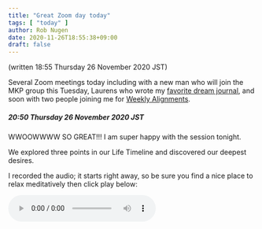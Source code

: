 ```yaml
---
title: "Great Zoom day today"
tags: [ "today" ]
author: Rob Nugen
date: 2020-11-26T18:55:38+09:00
draft: false
---
```


(written 18:55 Thursday 26 November 2020 JST)

Several Zoom meetings today including with a new man who will join the
MKP group this Tuesday, Laurens who wrote my
[favorite dream journal](https://oneironotes.com/), and soon with two
people joining me for [Weekly Alignments](/weekly-alignments/).

##### 20:50 Thursday 26 November 2020 JST

WWOOWWWW  SO GREAT!!!  I am super happy with the session tonight.

We explored three points in our Life Timeline and discovered our
deepest desires.

I recorded the audio; it starts right away, so be sure you find a nice
place to relax meditatively then click play below:

<audio controls>
<source src="//b.robnugen.com/rob/presentations/weekly-alignments/2020/2020_nov_26_explore_three_points_in_your_life_time_line.ogg" type="audio/ogg">
<source src="//b.robnugen.com/rob/presentations/weekly-alignments/2020/2020_nov_26_explore_three_points_in_your_life_time_line.mp3" type="audio/mpeg">
Your browser does not support this content.
</audio>
